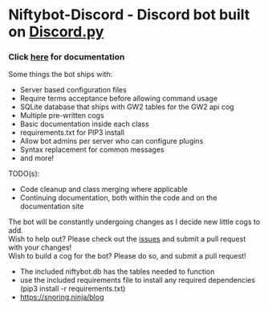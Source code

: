 # Niftybot-Discord - Discord bot built on [Discord.py](https://github.com/Rapptz/discord.py)  
  
  ### Click [here](https://xnifty.github.io/niftybot-discord/) for documentation

Some things the bot ships with:

 * Server based configuration files
 * Require terms acceptance before allowing command usage
 * SQLite database that ships with GW2 tables for the GW2 api cog
 * Multiple pre-written cogs
 * Basic documentation inside each class
 * requirements.txt for PIP3 install
 * Allow bot admins per server who can configure plugins
 * Syntax replacement for common messages
 * and more!

TODO(s):
 * Code cleanup and class merging where applicable
 * Continuing documentation, both within the code and on the documentation site

The bot will be constantly undergoing changes as I decide new little cogs to add.  
Wish to help out? Please check out the [issues](https://github.com/xNifty/niftybot-discord/issues) and submit a pull request with your changes!  
Wish to build a cog for the bot? Please do so, and submit a pull request!

* The included niftybot.db has the tables needed to function
* use the included requirements file to install any required dependencies (pip3 install -r requirements.txt)
* https://snoring.ninja/blog
